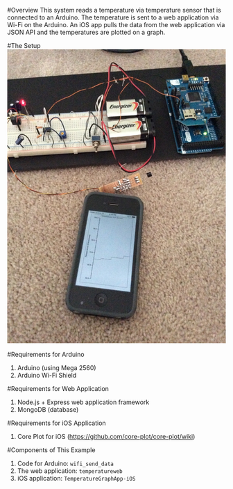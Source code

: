 #Overview
This system reads a temperature via temperature sensor that is connected to an Arduino.  The temperature is sent to a web application via Wi-Fi on the Arduino.  An iOS app pulls the data from the web application via JSON API and the temperatures are plotted on a graph.

#The Setup
![Setup](setup.jpg "The setup")

#Requirements for Arduino
1. Arduino (using Mega 2560)
2. Arduino Wi-Fi Shield

#Requirements for Web Application
1. Node.js + Express web application framework
2. MongoDB (database)

#Requirements for iOS Application
1. Core Plot for iOS (https://github.com/core-plot/core-plot/wiki)

#Components of This Example
1. Code for Arduino: `wifi_send_data`
2. The web application: `temperatureweb`
3. iOS application: `TemperatureGraphApp-iOS`
